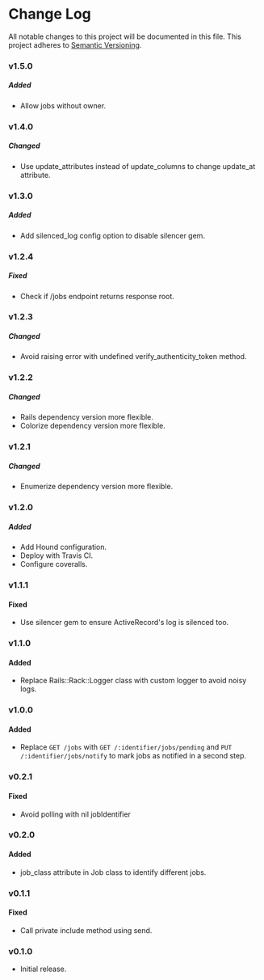 # Change Log
All notable changes to this project will be documented in this file.
This project adheres to [Semantic Versioning](http://semver.org/).

### v1.5.0

##### Added

- Allow jobs without owner.

### v1.4.0

##### Changed

- Use update_attributes instead of update_columns to change update_at attribute.

### v1.3.0

##### Added

- Add silenced_log config option to disable silencer gem.

### v1.2.4

##### Fixed

- Check if /jobs endpoint returns response root.

### v1.2.3

##### Changed

- Avoid raising error with undefined verify_authenticity_token method.

### v1.2.2

##### Changed

- Rails dependency version more flexible.
- Colorize dependency version more flexible.

### v1.2.1

##### Changed

- Enumerize dependency version more flexible.

### v1.2.0

##### Added

- Add Hound configuration.
- Deploy with Travis CI.
- Configure coveralls.

### v1.1.1

#### Fixed

- Use silencer gem to ensure ActiveRecord's log is silenced too.

### v1.1.0

#### Added

- Replace Rails::Rack::Logger class with custom logger to avoid noisy logs.

### v1.0.0

#### Added

- Replace `GET /jobs` with `GET /:identifier/jobs/pending` and `PUT /:identifier/jobs/notify` to mark jobs as notified in a second step.

### v0.2.1

#### Fixed

- Avoid polling with nil jobIdentifier

### v0.2.0

#### Added

- job_class attribute in Job class to identify different jobs.

### v0.1.1

#### Fixed

- Call private include method using send.

### v0.1.0

- Initial release.
